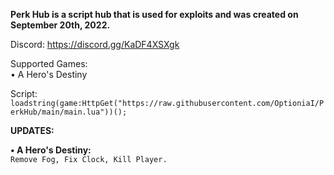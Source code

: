 **Perk Hub is a script hub that is used for exploits and was created on September 20th, 2022.**

Discord: https://discord.gg/KaDF4XSXgk

Supported Games:                                                                                                                                            
•  A Hero's Destiny

Script: `loadstring(game:HttpGet("https://raw.githubusercontent.com/OptioniaI/PerkHub/main/main.lua"))();`



**UPDATES:**

**• A Hero's Destiny:**                                                                                                                                
`Remove Fog, Fix Clock, Kill Player.`

